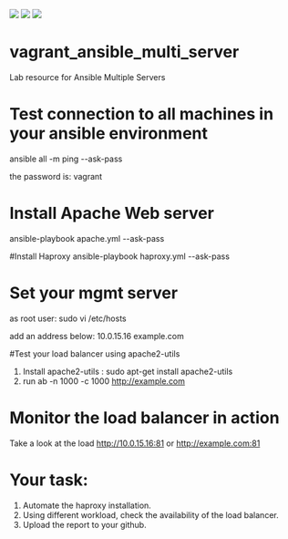 [![](https://img.shields.io/badge/SISTECH-LAB-orange.svg)](http://cs.uph.edu)
[![](https://img.shields.io/badge/SISTECH-Software%20Engineering-green.svg)](http://cs.uph.edu)
[![](https://img.shields.io/badge/SISTECH--UPH-Cloud%20Computing-blue.svg)](http://cs.uph.edu)

# vagrant_ansible_multi_server
Lab resource for Ansible Multiple Servers

# Test connection to all machines in your ansible environment
ansible all -m ping --ask-pass

the password is: vagrant

# Install Apache Web server
ansible-playbook apache.yml --ask-pass

#Install Haproxy
ansible-playbook haproxy.yml --ask-pass

# Set your mgmt server
as root user: 
sudo vi /etc/hosts

add an address below:
10.0.15.16 example.com 

#Test your load balancer using apache2-utils
1. Install apache2-utils : sudo apt-get install apache2-utils
2. run ab -n 1000 -c 1000 http://example.com

# Monitor the load balancer in action
Take a look at the load http://10.0.15.16:81 or http://example.com:81

# Your task:
1. Automate the haproxy installation.
2. Using different workload, check the availability of the load balancer.
3. Upload the report to your github. 

